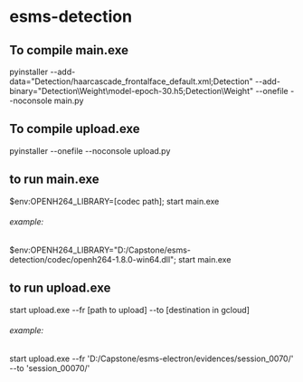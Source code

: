 # esms-detection
## To compile main.exe
pyinstaller --add-data="Detection/haarcascade_frontalface_default.xml;Detection" --add-binary="Detection\Weight\model-epoch-30.h5;Detection\Weight" --onefile --noconsole main.py
## To compile upload.exe
pyinstaller --onefile --noconsole upload.py
## to run main.exe
$env:OPENH264_LIBRARY=[codec path]; start main.exe  
###### example:  
$env:OPENH264_LIBRARY="D:/Capstone/esms-detection/codec/openh264-1.8.0-win64.dll"; start main.exe
## to run upload.exe
start upload.exe --fr [path to upload] --to [destination in gcloud]  
###### example:  
start upload.exe --fr 'D:/Capstone/esms-electron/evidences/session_0070/' --to 'session_00070/'
